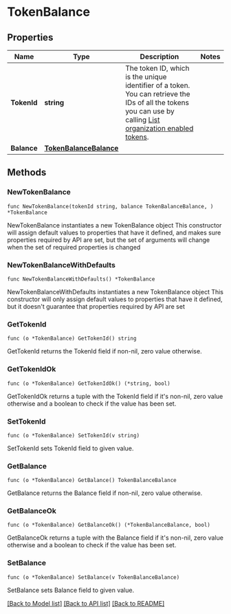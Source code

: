 # TokenBalance

## Properties

Name | Type | Description | Notes
------------ | ------------- | ------------- | -------------
**TokenId** | **string** | The token ID, which is the unique identifier of a token. You can retrieve the IDs of all the tokens you can use by calling [List organization enabled tokens](/v2/api-references/wallets/list-organization-enabled-tokens). | 
**Balance** | [**TokenBalanceBalance**](TokenBalanceBalance.md) |  | 

## Methods

### NewTokenBalance

`func NewTokenBalance(tokenId string, balance TokenBalanceBalance, ) *TokenBalance`

NewTokenBalance instantiates a new TokenBalance object
This constructor will assign default values to properties that have it defined,
and makes sure properties required by API are set, but the set of arguments
will change when the set of required properties is changed

### NewTokenBalanceWithDefaults

`func NewTokenBalanceWithDefaults() *TokenBalance`

NewTokenBalanceWithDefaults instantiates a new TokenBalance object
This constructor will only assign default values to properties that have it defined,
but it doesn't guarantee that properties required by API are set

### GetTokenId

`func (o *TokenBalance) GetTokenId() string`

GetTokenId returns the TokenId field if non-nil, zero value otherwise.

### GetTokenIdOk

`func (o *TokenBalance) GetTokenIdOk() (*string, bool)`

GetTokenIdOk returns a tuple with the TokenId field if it's non-nil, zero value otherwise
and a boolean to check if the value has been set.

### SetTokenId

`func (o *TokenBalance) SetTokenId(v string)`

SetTokenId sets TokenId field to given value.


### GetBalance

`func (o *TokenBalance) GetBalance() TokenBalanceBalance`

GetBalance returns the Balance field if non-nil, zero value otherwise.

### GetBalanceOk

`func (o *TokenBalance) GetBalanceOk() (*TokenBalanceBalance, bool)`

GetBalanceOk returns a tuple with the Balance field if it's non-nil, zero value otherwise
and a boolean to check if the value has been set.

### SetBalance

`func (o *TokenBalance) SetBalance(v TokenBalanceBalance)`

SetBalance sets Balance field to given value.



[[Back to Model list]](../README.md#documentation-for-models) [[Back to API list]](../README.md#documentation-for-api-endpoints) [[Back to README]](../README.md)


